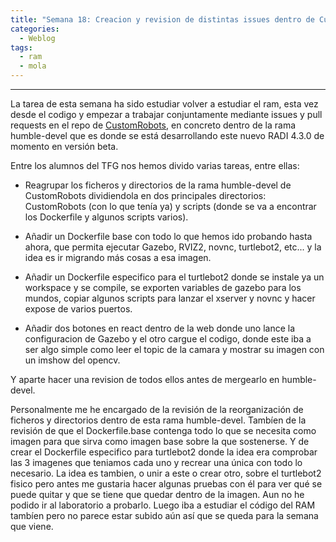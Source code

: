 ```yaml
---
title: "Semana 18: Creacion y revision de distintas issues dentro de Custom Robots"
categories:
  - Weblog
tags:
  - ram
  - mola
---
```


---

La tarea de esta semana ha sido estudiar volver a estudiar el ram, esta vez desde el codigo y empezar a trabajar conjuntamente mediante issues y pull requests en el repo de [CustomRobots](https://github.com/JdeRobot/CustomRobots), en concreto dentro de la rama humble-devel que es donde se está desarrollando este nuevo RADI 4.3.0 de momento en versión beta.

Entre los alumnos del TFG nos hemos divido varias tareas, entre ellas:

- Reagrupar los ficheros y directorios de la rama humble-devel de CustomRobots dividiendola en dos principales directorios: CustomRobots (con lo que tenía ya) y scripts (donde se va a encontrar los Dockerfile y algunos scripts varios).

- Añadir un Dockerfile base con todo lo que hemos ido probando hasta ahora, que permita ejecutar Gazebo, RVIZ2, novnc, turtlebot2, etc... y la idea es ir migrando más cosas a esa imagen.

- Añadir un Dockerfile especifico para el turtlebot2 donde se instale ya un workspace y se compile, se exporten variables de gazebo para los mundos, copiar algunos scripts para lanzar el xserver y novnc y hacer expose de varios puertos.

- Añadir dos botones en react dentro de la web donde uno lance la configuracion de Gazebo y el otro cargue el codigo, donde este iba a ser algo simple como leer el topic de la camara y mostrar su imagen con un imshow del opencv.

Y aparte hacer una revision de todos ellos antes de mergearlo en humble-devel.

Personalmente me he encargado de la revisión de la reorganización de ficheros y directorios dentro de esta rama humble-devel.
Tambíen de la revisión de que el Dockerfile.base contenga todo lo que se necesita como imagen para que sirva como imagen base sobre la que sostenerse.
Y de crear el Dockerfile especifico para turtlebot2 donde la idea era comprobar las 3 imagenes que teniamos cada uno y recrear una única con todo lo necesario.
La idea es tambien, o unir a este o crear otro, sobre el turtlebot2 fisico pero antes me gustaria hacer algunas pruebas con él para ver qué se puede quitar y que se tiene que quedar dentro de la imagen. Aun no he podido ir al laboratorio a probarlo.
Luego iba a estudiar el código del RAM tambíen pero no parece estar subido aún así que se queda para la semana que viene.